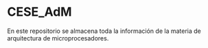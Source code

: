# CESE_AdM
En este repositorio se almacena toda la información de la materia de arquitectura de microprocesadores.
